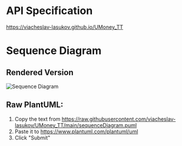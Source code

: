 # API Specification
https://viacheslav-lasukov.github.io/UMoney_TT

# Sequence Diagram
## Rendered Version
![Sequence Diagram](http://www.plantuml.com/plantuml/proxy?cache=no&src=https://raw.githubusercontent.com/viacheslav-lasukov/UMoney_TT/main/sequenceDiagram.puml)
## Raw PlantUML:
1. Copy the text from https://raw.githubusercontent.com/viacheslav-lasukov/UMoney_TT/main/sequenceDiagram.puml
2. Paste it to https://www.plantuml.com/plantuml/uml
3. Click "Submit"
